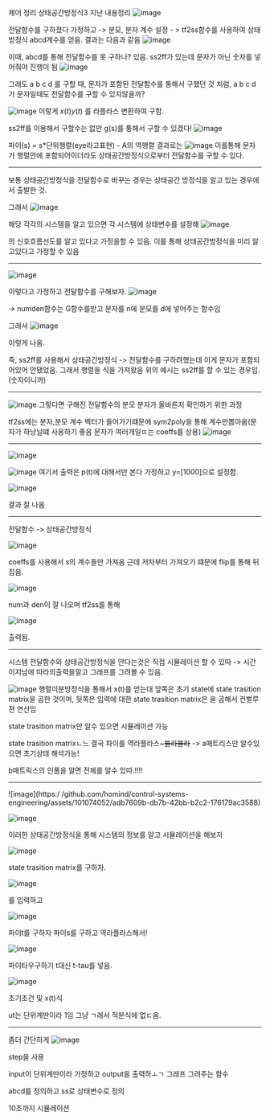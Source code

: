 제어 정리 상태공간방정식3
지난 내용정리
  ![image](https://github.com/homind/control-systems-engineering/assets/101074052/7e17a68f-f60b-453e-af3d-9b1bd246d01d)
  
  전달함수를 구하졌다 가정하고 -> 분모, 분자 계수 설정 - > tf2ss함수를 사용하여 상태방정식 abcd계수를 얻음.
  결과는 다음과 같음
  ![image](https://github.com/homind/control-systems-engineering/assets/101074052/16bbdf03-0032-472d-8fd4-3bac12c6974b)

 이때, abcd를 통해 전달함수를 못 구하나? 있음. ss2ff가 있는데 문자가 아닌 숫자를 넣어줘야 진행이 됨
 ![image](https://github.com/homind/control-systems-engineering/assets/101074052/56d8250f-fe6f-4ab9-9c31-79fc636aeb34)


그래도 a b c d 를 구할 때, 문자가 포함된 전달함수를 통해서 구했던 것 처럼, a b c d 가 문자일때도 전달함수를 구할 수 있지않을까?

![image](https://github.com/homind/control-systems-engineering/assets/101074052/e74cb809-a994-43bc-8a82-0077086fe1b5)
이렇게 $x(t) y(t)$ 를 라플라스 변환하여 구함.

ss2ff를 이용해서 구할수는 없만 g(s)를 통해서 구할 수 있겠다! 
![image](https://github.com/homind/control-systems-engineering/assets/101074052/ca663104-b68b-44a4-b438-937504611b0e)

파이(s) = s*단위행렬(eye라고표현) - A의 역행렬
결과로는
![image](https://github.com/homind/control-systems-engineering/assets/101074052/90484b26-b4c0-4ff9-907a-12721fdc24a1)
이를통해 문자가 행렬안에 포함되어이더라도 상태공간방정식으로부터 전달함수를 구할 수 있다.

------

보통 상태공간방정식을 전달함수로 바꾸는 경우는 상태공간 방정식을 알고 있는 경우에서 출발한 것.

그래서
![image](https://github.com/homind/control-systems-engineering/assets/101074052/84e0f351-3497-4f96-92c9-9fdf05c1d268)

해당 각각의 시스템을 알고 있으면 각 시스템에 상태변수를 설정해 
![image](https://github.com/homind/control-systems-engineering/assets/101074052/7917df6b-b9e9-482b-b1b6-c9845a2f8edd)

의 신호흐름선도를 알고 있다고 가정을할 수 있음. 이를 통해 상태공간방정식을 미리 알고있다고 가정할 수 있음

---

![image](https://github.com/homind/control-systems-engineering/assets/101074052/3bb85751-f89d-451b-ad4d-796f454f77e4)

이렇다고 가정하고 전달함수를 구해보자.
![image](https://github.com/homind/control-systems-engineering/assets/101074052/bdb2aa50-d2ef-4117-8a0c-4a9e7c9a6c1a)

-> numden함수는 G함수를받고 분자를 n에 분모를 d에 넣어주는 함수임

그래서
![image](https://github.com/homind/control-systems-engineering/assets/101074052/cea5da5c-ef5c-4b0f-99ad-ad082116fed2)

이렇게 나옴.

즉, ss2ff를 사용해서 상태공간방정식 -> 전달함수를 구하려했는데 이게 문자가 포함되어있어 안됐었음.
그래서 행렬을 식을 가져왔음 위의 예시는 ss2ff를 할 수 있는 경우임.(숫자이니까)


----
![image](https://github.com/homind/control-systems-engineering/assets/101074052/5184c7e8-202b-448f-98a1-d5df8f9fd0ed)
그렇다면 구해진 전달함수의 분모 분자가 올바른지 확인하기 위한 과정

tf2ss에는 분자,분모 계수 벡터가 들어가기떄문에 sym2poly을 통해 계수만뽑아옴(문자가 하낭닐떄 사용하기 좋음 문자가 여러개일ㄸ는 coeffs를 상용)
 ![image](https://github.com/homind/control-systems-engineering/assets/101074052/f09575b6-0e86-4a33-97bc-126f453cbbf7)



 --------------------------
![image](https://github.com/homind/control-systems-engineering/assets/101074052/590964cc-b4e3-4e60-aa82-22adc7eee6d5)

![image](https://github.com/homind/control-systems-engineering/assets/101074052/dbc0d7d4-47ee-4b77-9c4b-7bde5838ef59)
여기서 출력은 p(t)에 대해서만 본다 가정하고 y=[1000]으로 설정함.

![image](https://github.com/homind/control-systems-engineering/assets/101074052/1151e9f5-0f51-454c-8a72-7957ede0f72b)

결과 잘 나옴


-----
전달함수 -> 상태공간방정식

![image](https://github.com/homind/control-systems-engineering/assets/101074052/34ca97bb-e6a9-4fa0-9a84-62794e816a02)


coeffs를 사용해서 s의 계수들만 가져옴 근데 저차부터 가져오기 떄문에 flip를 통해 뒤집음.

![image](https://github.com/homind/control-systems-engineering/assets/101074052/4a6d5420-ff77-4d86-a830-fe9712738441)

num과 den이 잘 나오며 tf2ss를 통해 

![image](https://github.com/homind/control-systems-engineering/assets/101074052/08bc4362-f62f-4c76-b48f-f05bea33f355)

출력됨.



------

시스템 전달함수와 상태공간방정식을 안다는것은 직접 시뮬레이션 할 수 있따 -> 시간이지남에 따라의출력을알고 그래프를 그려볼 수 있음.


![image](https://github.com/homind/control-systems-engineering/assets/101074052/2cb72515-c032-446f-ac0c-49539aa4c1c5)
행렬미분방정식을 통해서 x(t)를 얻는대 앞쪽은 초기 state에 state trasition matrix을 곱한 것이며, 뒷쪽은 입력에 대한 state trasition matrix은 을 곱해서 컨벌루젼 연산임

state trasition matrix만 알수 있으면 시뮬레이션 가능

state trasition matrixㄴ느 결국 파이를 역라플라스~~~블라블라~~ -> a매트리스만 알수있으면 초기상태 해석가능!

b매트릭스의 인풀을 알면 전체를 알수 있따.!!!!

------
![image](https:/ /github.com/homind/control-systems-engineering/assets/101074052/adb7609b-db7b-42bb-b2c2-176179ac3588)


![image](https://github.com/homind/control-systems-engineering/assets/101074052/94f255b5-034c-4d34-a788-e83d60ed234a)

이러한 상태공간방정식을 통해 시스템의 정보를 알고 시뮬레이션을 해보자 


![image](https://github.com/homind/control-systems-engineering/assets/101074052/310825a0-7aa9-43d6-9877-dc0d376832cd)

 state trasition matrix를 구하자.

 ![image](https://github.com/homind/control-systems-engineering/assets/101074052/944fe84f-7fd9-4b0b-ad9c-061b31fae3c0)

를 입력하고
 
![image](https://github.com/homind/control-systems-engineering/assets/101074052/c0b6d437-e557-4a29-85a2-873c1baef23c)

파이t를 구하자 파이s를 구하고 역라플라스해서!

![image](https://github.com/homind/control-systems-engineering/assets/101074052/13be65d4-d863-42ed-9ec3-a865914a49d2)

파이타우구하기 t대신 t-tau를 넣음.

 ![image](https://github.com/homind/control-systems-engineering/assets/101074052/7695f4fb-711e-48d7-a897-086eee71f514)


초기조건 및 x(t)식 

ut는 단위계딴이라 1임 그냥 ㄱ래서 적분식에 없ㄷ음.

-----

좀더 간단하게
![image](https://github.com/homind/control-systems-engineering/assets/101074052/0885b256-d421-4681-ae6a-fa22841251d2)

step을 사용

input이 단위계딴이라 가정하고 output을 출력하ㅗㄱ 그래프 그려주는 함수

abcd를 정의하고 ss로 상태변수로 정의

10초까지 시뮬레이션

